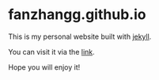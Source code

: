# fanzhangg.github.io

This is my personal website built with [jekyll](https://jekyllrb.com/).

You can visit it via the [link](https://fanzhangg.github.io/).

Hope you will enjoy it!
